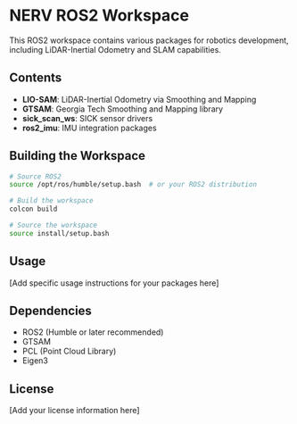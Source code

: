 # NERV ROS2 Workspace

This ROS2 workspace contains various packages for robotics development, including LiDAR-Inertial Odometry and SLAM capabilities.

## Contents

- **LIO-SAM**: LiDAR-Inertial Odometry via Smoothing and Mapping
- **GTSAM**: Georgia Tech Smoothing and Mapping library
- **sick_scan_ws**: SICK sensor drivers
- **ros2_imu**: IMU integration packages

## Building the Workspace

```bash
# Source ROS2
source /opt/ros/humble/setup.bash  # or your ROS2 distribution

# Build the workspace
colcon build

# Source the workspace
source install/setup.bash
```

## Usage

[Add specific usage instructions for your packages here]

## Dependencies

- ROS2 (Humble or later recommended)
- GTSAM
- PCL (Point Cloud Library)
- Eigen3

## License

[Add your license information here]
